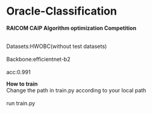 # Oracle-Classification
**RAICOM CAIP Algorithm optimization Competition**

<br/>Datasets:HWOBC(without test datasets)</br>
<br/>Backbone:efficientnet-b2<br/>
<br/>acc:0.991</br>

**How to train**
<br/>Change the path in train.py according to your local path<br/>
<br/>run train.py</br>
